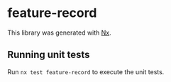 # feature-record

This library was generated with [Nx](https://nx.dev).

## Running unit tests

Run `nx test feature-record` to execute the unit tests.
